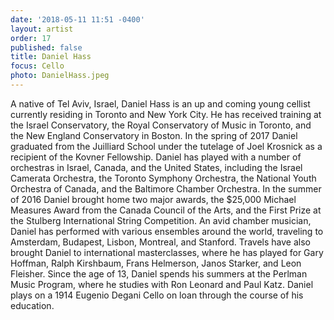 ```yaml
---
date: '2018-05-11 11:51 -0400'
layout: artist
order: 17
published: false
title: Daniel Hass
focus: Cello
photo: DanielHass.jpeg
---
```

A native of Tel Aviv, Israel, Daniel Hass is an up and coming young cellist currently residing in Toronto and New York City. He has received training at the Israel Conservatory, the Royal Conservatory of Music in Toronto, and the New England Conservatory in Boston. In the spring of 2017 Daniel graduated from the Juilliard School under the tutelage of Joel Krosnick as a recipient of the Kovner Fellowship. Daniel has played with a number of orchestras in Israel, Canada, and the United States, including the Israel Camerata Orchestra, the Toronto Symphony Orchestra, the National Youth Orchestra of Canada, and the Baltimore Chamber Orchestra. In the summer of 2016 Daniel brought home two major awards, the $25,000 Michael Measures Award from the Canada Council of the Arts, and the First Prize at the Stulberg International String Competition. An avid chamber musician, Daniel has performed with various ensembles around the world, traveling to Amsterdam, Budapest, Lisbon, Montreal, and Stanford. Travels have also brought Daniel to international masterclasses, where he has played for Gary Hoffman, Ralph Kirshbaum, Frans Helmerson, Janos Starker, and Leon Fleisher. Since the age of 13, Daniel spends his summers at the Perlman Music Program, where he studies with Ron Leonard and Paul Katz. Daniel plays on a 1914 Eugenio Degani Cello on loan through the course of his education.
